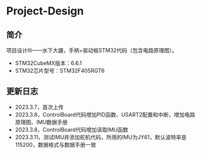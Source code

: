 # Project-Design

## 简介

项目设计III——水下大疆，手柄+驱动板STM32代码（包含电路原理图）。

- STM32CubeMX版本：6.6.1
- STM32芯片型号：STM32F405RGT6

## 更新日志

- 2023.3.7，首次上传
- 2023.3.8，ControlBoard代码增加PID函数、USART2配置和中断，增加电路原理图、IMU数据手册
- 2023.3.8，ControlBoard代码增加读取IMU函数
- 2023.3.11，测试IMU并添加舵机代码，所用的IMU为JY61，默认波特率是115200，数据格式与数据手册一致

